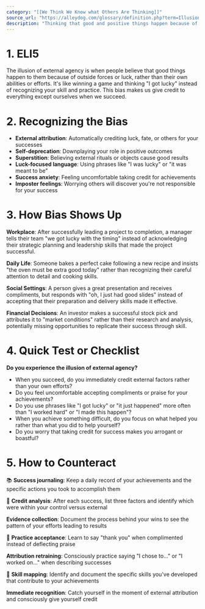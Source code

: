 ```yaml
---
category: "[[We Think We Know what Others Are Thinking]]"
source_url: "https://alleydog.com/glossary/definition.php?term=Illusion+Of+External+Agency#:~:text=The%20illusion%20of%20external%20agency"
description: "Thinking that good and positive things happen because of outside influences."
---
```


# 1. ELI5

The illusion of external agency is when people believe that good things happen to them because of outside forces or luck, rather than their own abilities or efforts. It's like winning a game and thinking "I got lucky" instead of recognizing your skill and practice. This bias makes us give credit to everything except ourselves when we succeed.

# 2. Recognizing the Bias

- **External attribution**: Automatically crediting luck, fate, or others for your successes
- **Self-deprecation**: Downplaying your role in positive outcomes
- **Superstition**: Believing external rituals or objects cause good results
- **Luck-focused language**: Using phrases like "I was lucky" or "it was meant to be"
- **Success anxiety**: Feeling uncomfortable taking credit for achievements
- **Imposter feelings**: Worrying others will discover you're not responsible for your success

# 3. How Bias Shows Up

**Workplace**: After successfully leading a project to completion, a manager tells their team "we got lucky with the timing" instead of acknowledging their strategic planning and leadership skills that made the project successful.

**Daily Life**: Someone bakes a perfect cake following a new recipe and insists "the oven must be extra good today" rather than recognizing their careful attention to detail and cooking skills.

**Social Settings**: A person gives a great presentation and receives compliments, but responds with "oh, I just had good slides" instead of accepting that their preparation and delivery skills made it effective.

**Financial Decisions**: An investor makes a successful stock pick and attributes it to "market conditions" rather than their research and analysis, potentially missing opportunities to replicate their success through skill.

# 4. Quick Test or Checklist

**Do you experience the illusion of external agency?**

- When you succeed, do you immediately credit external factors rather than your own efforts?
- Do you feel uncomfortable accepting compliments or praise for your achievements?
- Do you use phrases like "I got lucky" or "it just happened" more often than "I worked hard" or "I made this happen"?
- When you achieve something difficult, do you focus on what helped you rather than what you did to help yourself?
- Do you worry that taking credit for success makes you arrogant or boastful?

# 5. How to Counteract

📚 **Success journaling**: Keep a daily record of your achievements and the specific actions you took to accomplish them

🤔 **Credit analysis**: After each success, list three factors and identify which were within your control versus external

**Evidence collection**: Document the process behind your wins to see the pattern of your efforts leading to results

💬 **Practice acceptance**: Learn to say "thank you" when complimented instead of deflecting praise

 **Attribution retraining**: Consciously practice saying "I chose to..." or "I worked on..." when describing successes

📝 **Skill mapping**: Identify and document the specific skills you've developed that contribute to your achievements

 **Immediate recognition**: Catch yourself in the moment of external attribution and consciously give yourself credit

